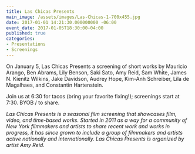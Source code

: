 ```yaml
---
title: Las Chicas Presents
main_image: /assets/images/Las-Chicas-1-700x455.jpg
date: 2017-01-01 14:21:30.000000000 -06:00
event_date: 2017-01-05T18:30:00-04:00
published: true
categories:
- Presentations
- Screenings
---
```

<p>On January 5, Las Chicas Presents a screening of short works by Mauricio Arango, Ben Abrams, Lily Benson, Saki Sato, Amy Reid, Sam White, James N. Kienitz Wilkins, Jake Davidson, Audrey Hope, Kim-Anh Schreiber, Lila de Magalhaes, and Constantin Hartenstein.</p>
<p>Join us at 6:30 for tacos (bring your favorite fixing!); screenings start at 7:30. BYOB / to share.</p>
<p><i>Las Chicas Presents is a seasonal film screening that showcases film, video, and time-based works. Started in 2011 as a way for a community of New York filmmakers and artists to share recent work and works in progress, it has since grown to include a group of filmmakers and artists active nationally and internationally. Las Chicas Presents is organized by artist Amy Reid.</i></p>
